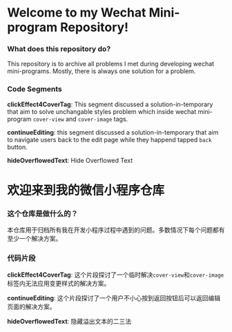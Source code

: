 # Welcome to my Wechat Mini-program Repository!

### What does this repository do?

This repository is to archive all problems I met during developing wechat mini-programs. Mostly, there is always one solution for a problem.


### Code Segments
**clickEffect4CoverTag**: This segment discussed a solution-in-temporary that aim to solve unchangable styles problem which inside wechat mini-program  `cover-view` and `cover-image` tags.

**continueEditing**: this segment discussed a solution-in-temporary that aim to navigate users back to the edit page while they happend tapped `back` button.

**hideOverflowedText**: Hide Overflowed Text






# 欢迎来到我的微信小程序仓库

### 这个仓库是做什么的？

本仓库用于归档所有我在开发小程序过程中遇到的问题。多数情况下每个问题都有至少一个解决方案。

### 代码片段
**clickEffect4CoverTag**: 这个片段探讨了一个临时解决`cover-view`和`cover-image`标签内无法应用变更样式的解决方案。

**continueEditing**: 这个片段探讨了一个用户不小心按到返回按钮后可以返回编辑页面的解决方案。

**hideOverflowedText**: 隐藏溢出文本的二三法
